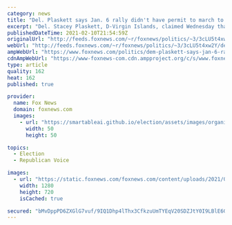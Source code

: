 ```yaml
---
category: news
title: "Del. Plaskett says Jan. 6 rally didn't have permit to march to the Capitol until Trump stepped in"
excerpt: "Del. Stacey Plaskett, D-Virgin Islands, claimed Wednesday that the “Save America” rally did not have a permit to march to the Capitol on Jan. 6 until President Trump stepped in. "
publishedDateTime: 2021-02-10T21:54:59Z
originalUrl: "http://feeds.foxnews.com/~r/foxnews/politics/~3/3cLU5t4xw2Y/dem-plaskett-says-jan-6-rally-didnt-have-permit-until-trump-stepped-in"
webUrl: "http://feeds.foxnews.com/~r/foxnews/politics/~3/3cLU5t4xw2Y/dem-plaskett-says-jan-6-rally-didnt-have-permit-until-trump-stepped-in"
ampWebUrl: "https://www.foxnews.com/politics/dem-plaskett-says-jan-6-rally-didnt-have-permit-until-trump-stepped-in.amp"
cdnAmpWebUrl: "https://www-foxnews-com.cdn.ampproject.org/c/s/www.foxnews.com/politics/dem-plaskett-says-jan-6-rally-didnt-have-permit-until-trump-stepped-in.amp"
type: article
quality: 162
heat: 162
published: true

provider:
  name: Fox News
  domain: foxnews.com
  images:
    - url: "https://smartableai.github.io/election/assets/images/organizations/foxnews.com-50x50.jpg"
      width: 50
      height: 50

topics:
  - Election
  - Republican Voice

images:
  - url: "https://static.foxnews.com/foxnews.com/content/uploads/2021/02/Stacey-Plaskett-Impeachment-Manager-AP.jpg"
    width: 1280
    height: 720
    isCached: true

secured: "bMvDppPD6ZXGlG7vuf/9IQ1Dhp4lThx3CfkzuUmTYEqV20SDZJtY0I9LBlE6Gp3iwVWbdcC9Ecg/gjOkURkeCfOFoyJwibmfpvH/qGv/EQ3RSTfvxLmynvFvv6xGLkmeXaMMgOm+IRbp3X9gEpsjRB5ZixNsBgIV0WMHugkWlOsqTGp8ijTxcRxa1ya7mUKZsPPNXrPT1Civ5VYkDiMTbRX4/gXio3zfprqIolkOo+DRAa6Qh4X9P56pv5cJawE7aoP9Ks6n9nEVFs10q9Eu1wE+/vH7P2CMDBknZxKZLW1t8W93VPUW5VIh4F6FlnsDzxlyBNtxFdAa8FP3P1+XI4AXIBLzS3Dc6npkMwiA4mc=;h2J45wJvp2eUwR9/304xlg=="
---
```


